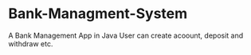 # Bank-Managment-System
A Bank Management App in Java
User can create acoount, deposit and withdraw etc.
